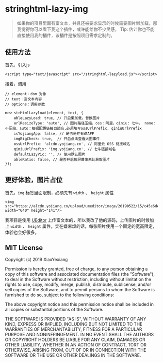 # stringhtml-lazy-img

> 如果你的项目里面有富文本，并且还被要求显示的时候需要图片懒加载，那我觉得你可以看下我这个插件，或许能给你不少灵感。
> Tip: 估计你也不能直接使用我的插件，该插件是按照项目需求定制的。


## 使用方法

首先，引入js

```
<script type="text/javascript" src="/stringhtml-lazyload.js"></script>

```

接着，调用

```
// element：dom 对象
// text：富文本内容
// options：调用参数

new strHtmlLazyload(element, text, {
    ableLazyLoad: true, // 开启懒加载，替换图片
    urlResizeType: 'auto', // 图片路径压缩，oss：阿里，qiniu: 七牛， none: 不压缩，auto：根据配置链接自适应,必须填写ossUrlPrefix, qiniuUrlPrefix
    isYojiangApp: false, // 是否是在有讲APP
    imgBigCheck: true,  // 开启点击查看大图事件
    ossUrlPrefix: 'alcdn.yojiang.cn', // 阿里云 OSS 链接域名
    qiniuUrlPrefix: 'img.yojiang.cn', // 七牛链接域名
    defaultLazyPic: '', // 使用默认图片
    ableRatio: false, // 是否开启按屏幕像素比获取图片
});
```

## 更好体验，图片占位

首先，```img``` 标签里面限制，必须先有 ```width``` 、 ```height``` 属性

```
<img src="https://alcdn.yojiang.cn/upload/umeditor/image/20190522/15/c45e6ded3cfa5957" width="640" height="141"/>

```

我项目是使用 [UEditor](https://ueditor.baidu.com/website/) 上传富文本的，所以我改了他的源码，上传图片的时候加上  ```width``` 、 ```height``` 属性，实在嫌麻烦的话，每张图片使用一个固定的宽高限定，体验也会好很多。


## MIT License

Copyright (c) 2019 XiaoYexiang

Permission is hereby granted, free of charge, to any person obtaining a copy
of this software and associated documentation files (the "Software"), to deal
in the Software without restriction, including without limitation the rights
to use, copy, modify, merge, publish, distribute, sublicense, and/or sell
copies of the Software, and to permit persons to whom the Software is
furnished to do so, subject to the following conditions:

The above copyright notice and this permission notice shall be included in all
copies or substantial portions of the Software.

THE SOFTWARE IS PROVIDED "AS IS", WITHOUT WARRANTY OF ANY KIND, EXPRESS OR
IMPLIED, INCLUDING BUT NOT LIMITED TO THE WARRANTIES OF MERCHANTABILITY,
FITNESS FOR A PARTICULAR PURPOSE AND NONINFRINGEMENT. IN NO EVENT SHALL THE
AUTHORS OR COPYRIGHT HOLDERS BE LIABLE FOR ANY CLAIM, DAMAGES OR OTHER
LIABILITY, WHETHER IN AN ACTION OF CONTRACT, TORT OR OTHERWISE, ARISING FROM,
OUT OF OR IN CONNECTION WITH THE SOFTWARE OR THE USE OR OTHER DEALINGS IN THE
SOFTWARE.
